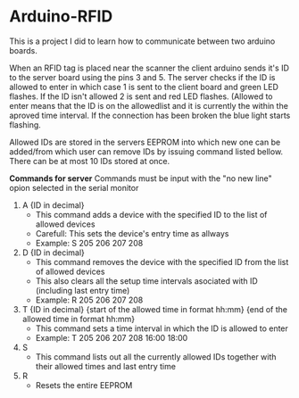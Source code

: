 # Arduino-RFID

This is a project I did to learn how to communicate between two arduino boards.

When an RFID tag is placed near the scanner the client arduino sends it's ID to the server board using the pins 3 and 5. The server checks if the ID is allowed to enter in which case 1 is sent to the client board and green LED flashes. If the ID isn't allowed 2 is sent and red LED flashes. (Allowed to enter means that the ID is on the allowedlist and it is currently the within the aproved time interval. If the connection has been broken the blue light starts flashing.

Allowed IDs are stored in the servers EEPROM into which new one can be added/from which user can remove IDs by issuing command listed bellow. There can be at most 10 IDs stored at once.

**Commands for server**
Commands must be input with the "no new line" opion selected in the serial monitor
 1. A {ID in decimal}
	- This command adds a device with the specified ID to the list of allowed devices
	- Carefull: This sets the device's entry time as allways
	- Example: S 205 206 207 208
 2. D {ID in decimal}
	- This command removes the device with the specified ID from the list of allowed devices
	- This also clears all the setup time intervals asociated with ID (including last entry time)
	- Example: R 205 206 207 208
 3. T {ID in decimal} {start of the allowed time in format hh:mm} {end of the allowed time in format hh:mm}
	- This command sets a time interval in which the ID is allowed to enter
	- Example: T 205 206 207 208 16:00 18:00
 4. S
	- This command lists out all the currently allowed IDs together with their allowed times and last entry time
 5. R
	- Resets the entire EEPROM
